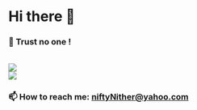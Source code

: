 # Hi there 👋

### 🌱 Trust no one !

<br>

<a href="https://github.com/niftyNither/github-readme-stats">
  <img src="https://github-readme-stats.vercel.app/api?username=niftyNither&show_icons=true&count_private=true&theme=radical"/>
</a>

<br>

<a href="https://github.com/niftyNither/github-readme-stats">
  <img src="https://github-readme-stats.vercel.app/api/top-langs/?username=niftyNither&layout=compact&langs_count=10&theme=radical"/>
</a>

### 📫 How to reach me: niftyNither@yahoo.com
<!--
**niftyNither/niftyNither** is a ✨ _special_ ✨ repository because its `README.md` (this file) appears on your GitHub profile.

Here are some ideas to get you started:

- 🔭 I’m currently working on ...
- 🌱 I’m currently learning ...
- 👯 I’m looking to collaborate on ...
- 🤔 I’m looking for help with ...
- 💬 Ask me about ...
- 📫 How to reach me: ...
- 😄 Pronouns: ...
- ⚡ Fun fact: ...
-->
